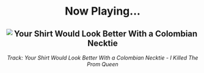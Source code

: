 <div align="center"> 
<h1>Now Playing...</h1>

![Your Shirt Would Look Better With a Colombian Necktie](https://i.scdn.co/image/ab67616d00001e0222c52a44a1979221f6e72287)
--
_<p>Track: Your Shirt Would Look Better With a Colombian Necktie - I Killed The Prom Queen </p>_
</div>
